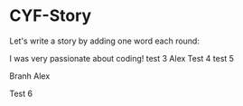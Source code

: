 # CYF-Story

Let's write a story by adding one word each round:

I was very passionate about coding!
test 3 
Alex
Test 4
test 5


Branh Alex

Test 6

